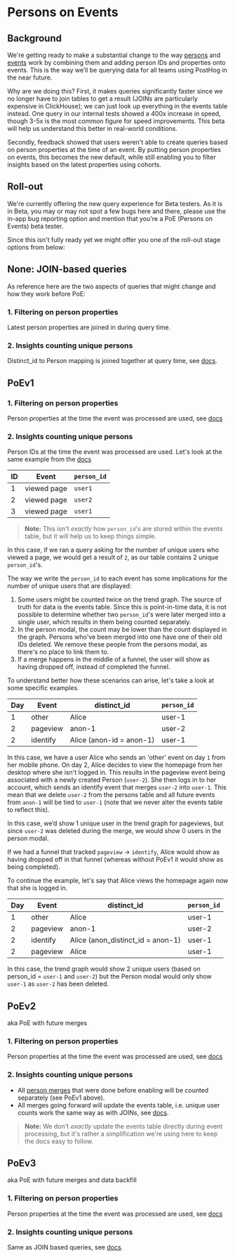 # Persons on Events

## Background

We're getting ready to make a substantial change to the way [persons](https://posthog.com/docs/data/persons) and [events](https://posthog.com/docs/data/events) work by combining them and adding person IDs and properties onto events. This is the way we’ll be querying data for all teams using PostHog in the near future.

Why are we doing this? First, it makes queries significantly faster since we no longer have to join tables to get a result (JOINs are particularly expensive in ClickHouse); we can just look up everything in the events table instead. One query in our internal tests showed a 400x increase in speed, though 3-5x is the most common figure for speed improvements. This beta will help us understand this better in real-world conditions.

Secondly, feedback showed that users weren't able to create queries based on person properties at the time of an event. By putting person properties on events, this becomes the new default, while still enabling you to filter insights based on the latest properties using cohorts.

## Roll-out

We're currently offering the new query experience for Beta testers. As it is in Beta, you may or may not spot a few bugs here and there, please use the in-app bug reporting option and mention that you're a PoE (Persons on Events) beta tester.

Since this isn't fully ready yet we might offer you one of the roll-out stage options from below:

## None: JOIN-based queries

As reference here are the two aspects of queries that might change and how they work before PoE:

### 1. Filtering on person properties

Latest person properties are joined in during query time.

### 2. Insights counting unique persons

Distinct_id to Person mapping is joined together at query time, see [docs](https://posthog.com/docs/how-posthog-works/queries#insights-counting-unique-persons).

## PoEv1

### 1. Filtering on person properties

Person properties at the time the event was processed are used, see [docs](https://posthog.com/docs/how-posthog-works/queries#filtering-on-person-properties)

### 2. Insights counting unique persons

Person IDs at the time the event was processed are used. Let's look at the same example from the [docs](https://posthog.com/docs/how-posthog-works/queries#insights-counting-unique-persons)

| ID  | Event       | `person_id` |
| --- | ----------- | ----------- |
| 1   | viewed page | `user1`     |
| 2   | viewed page | `user2`     |
| 3   | viewed page | `user1`     |

> **Note:** This isn't _exactly_ how `person_id`'s are stored within the events table, but it will help us to keep things simple.

In this case, if we ran a query asking for the number of unique users who viewed a page, we would get a result of `2`, as our table contains 2 unique `person_id`'s.

The way we write the `person_id` to each event has some implications for the number of unique users that are displayed:

1. Some users might be counted twice on the trend graph.
   The source of truth for data is the events table. Since this is point-in-time data, it is not possible to determine whether two `person_id`'s were later merged into a single user, which results in them being counted separately.
2. In the person modal, the count may be lower than the count displayed in the graph.
   Persons who've been merged into one have one of their old IDs deleted. We remove these people from the persons modal, as there's no place to link them to.
3. If a merge happens in the middle of a funnel, the user will show as having dropped off, instead of completed the funnel.

To understand better how these scenarios can arise, let's take a look at some specific examples.

| Day | Event    | distinct_id              | `person_id` |
| --- | -------- | ------------------------ | ----------- |
| 1   | other    | Alice                    | user-1      |
| 2   | pageview | anon-1                   | user-2      |
| 2   | identify | Alice (anon-id = anon-1) | user-1      |

In this case, we have a user Alice who sends an 'other' event on day `1` from her mobile phone.
On day 2, Alice decides to view the homepage from her desktop where she isn't logged in. This results in the pageview event being associated with a newly created Person (`user-2`).
She then logs in to her account, which sends an identify event that merges `user-2` into `user-1`.
This mean that we delete `user-2` from the persons table and all future events from `anon-1` will be tied to `user-1` (note that we never alter the events table to reflect this).

In this case, we’d show 1 unique user in the trend graph for pageviews, but since `user-2` was deleted during the merge, we would show 0 users in the person modal.

If we had a funnel that tracked `pageview` -> `identify`, Alice would show as having dropped off in that funnel (whereas without PoEv1 it would show as being completed).

To continue the example, let's say that Alice views the homepage again now that she is logged in.

| Day | Event    | distinct_id                       | `person_id` |
| --- | -------- | --------------------------------- | ----------- |
| 1   | other    | Alice                             | user-1      |
| 2   | pageview | anon-1                            | user-2      |
| 2   | identify | Alice (anon_distinct_id = anon-1) | user-1      |
| 2   | pageview | Alice                             | user-1      |

In this case, the trend graph would show 2 unique users (based on person_id = `user-1` and `user-2`) but the Person modal would only show `user-1` as `user-2` has been deleted.

## PoEv2

aka PoE with future merges

### 1. Filtering on person properties

Person properties at the time the event was processed are used, see [docs](https://posthog.com/docs/how-posthog-works/queries#filtering-on-person-properties)

### 2. Insights counting unique persons

-   All [person merges](https://posthog.com/docs/how-posthog-works/ingestion-pipeline#merging-two-persons) that were done before enabling will be counted separately (see PoEv1 above).
-   All merges going forward will update the events table, i.e. unique user counts work the same way as with JOINs, see [docs](https://posthog.com/docs/how-posthog-works/queries#insights-counting-unique-persons).

> **Note:** We don't _exactly_ update the events table directly during event processing, but it's rather a simplification we're using here to keep the docs easy to follow.

## PoEv3

aka PoE with future merges and data backfill

### 1. Filtering on person properties

Person properties at the time the event was processed are used, see [docs](https://posthog.com/docs/how-posthog-works/queries#filtering-on-person-properties)

### 2. Insights counting unique persons

Same as JOIN based queries, see [docs](https://posthog.com/docs/how-posthog-works/queries#insights-counting-unique-persons).
